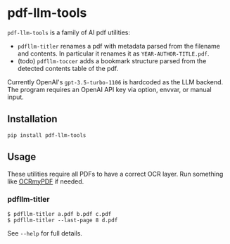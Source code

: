 # pdf-llm-tools

`pdf-llm-tools` is a family of AI pdf utilities:

- `pdfllm-titler` renames a pdf with metadata parsed from the filename and
  contents. In particular it renames it as `YEAR-AUTHOR-TITLE.pdf`.
- (todo) `pdfllm-toccer` adds a bookmark structure parsed from the detected
  contents table of the pdf.

Currently OpenAI's `gpt-3.5-turbo-1106` is hardcoded as the LLM backend. The
program requires an OpenAI API key via option, envvar, or manual input.

## Installation

```
pip install pdf-llm-tools
```

## Usage

These utilities require all PDFs to have a correct OCR layer. Run something like
[OCRmyPDF](https://github.com/ocrmypdf/OCRmyPDF) if needed.

### pdfllm-titler

```
$ pdfllm-titler a.pdf b.pdf c.pdf
$ pdfllm-titler --last-page 8 d.pdf
```

See `--help` for full details.

